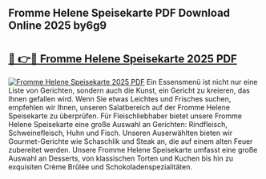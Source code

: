 ## Fromme Helene Speisekarte PDF Download Online 2025 by6g9

# <h2><a href="http://gcb3q1.nevu.top/?p=Fromme+Helene+Speisekarte">🔗 👉🔴 Fromme Helene Speisekarte 2025 PDF</a></h2>

[![Fromme Helene Speisekarte 2025 PDF](https://i.imgur.com/dBaPXMq.png)](http://gcb3q1.nevu.top/?p=Fromme+Helene+Speisekarte)
Ein Essensmenü ist nicht nur eine Liste von Gerichten, sondern auch die Kunst, ein Gericht zu kreieren, das Ihnen gefallen wird. Wenn Sie etwas Leichtes und Frisches suchen, empfehlen wir Ihnen, unseren Salatbereich auf der Fromme Helene Speisekarte zu überprüfen. Für Fleischliebhaber bietet unsere Fromme Helene Speisekarte eine große Auswahl an Gerichten: Rindfleisch, Schweinefleisch, Huhn und Fisch. Unseren Auserwählten bieten wir Gourmet-Gerichte wie Schaschlik und Steak an, die auf einem alten Feuer zubereitet werden. Unsere Fromme Helene Speisekarte umfasst eine große Auswahl an Desserts, von klassischen Torten und Kuchen bis hin zu exquisiten Crème Brûlée und Schokoladenspezialitäten.
